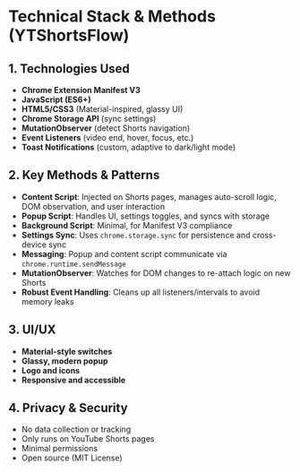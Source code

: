 # Technical Stack & Methods (YTShortsFlow)

## 1. Technologies Used
- **Chrome Extension Manifest V3**
- **JavaScript (ES6+)**
- **HTML5/CSS3** (Material-inspired, glassy UI)
- **Chrome Storage API** (sync settings)
- **MutationObserver** (detect Shorts navigation)
- **Event Listeners** (video end, hover, focus, etc.)
- **Toast Notifications** (custom, adaptive to dark/light mode)

## 2. Key Methods & Patterns
- **Content Script**: Injected on Shorts pages, manages auto-scroll logic, DOM observation, and user interaction
- **Popup Script**: Handles UI, settings toggles, and syncs with storage
- **Background Script**: Minimal, for Manifest V3 compliance
- **Settings Sync**: Uses `chrome.storage.sync` for persistence and cross-device sync
- **Messaging**: Popup and content script communicate via `chrome.runtime.sendMessage`
- **MutationObserver**: Watches for DOM changes to re-attach logic on new Shorts
- **Robust Event Handling**: Cleans up all listeners/intervals to avoid memory leaks

## 3. UI/UX
- **Material-style switches**
- **Glassy, modern popup**
- **Logo and icons**
- **Responsive and accessible**

## 4. Privacy & Security
- No data collection or tracking
- Only runs on YouTube Shorts pages
- Minimal permissions
- Open source (MIT License) 
